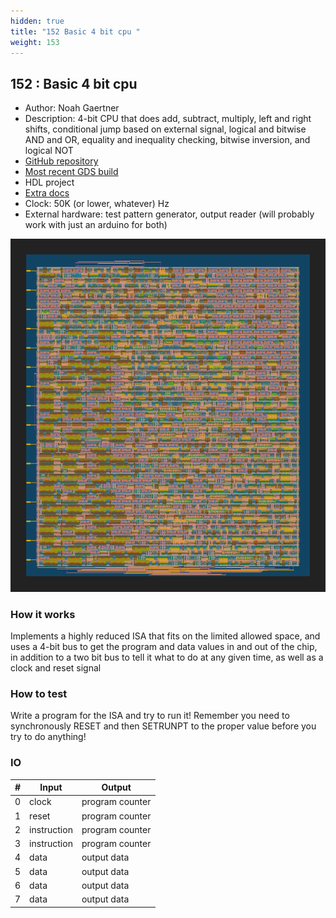 ```yaml
---
hidden: true
title: "152 Basic 4 bit cpu "
weight: 153
---
```


## 152 : Basic 4 bit cpu 

* Author: Noah Gaertner
* Description: 4-bit CPU that does add, subtract, multiply, left and right shifts, conditional jump based on external signal, logical and bitwise AND and OR, equality and inequality checking, bitwise inversion, and logical NOT
* [GitHub repository](https://github.com/noahgaertner/tt02-verilog-demo)
* [Most recent GDS build](https://github.com/noahgaertner/tt02-verilog-demo/actions/runs/3672324842)
* HDL project
* [Extra docs](https://github.com/noahgaertner/tt02-verilog-demo/blob/main/README.md)
* Clock: 50K (or lower, whatever) Hz
* External hardware: test pattern generator, output reader (will probably work with just an arduino for both)

![picture](images/pic.png)

### How it works

Implements a highly reduced ISA that fits on the limited allowed space, and uses a 4-bit bus to get the program and data values in and out of the chip, in addition to a two bit bus to tell it what to do at any given time, as well as a clock and reset signal

### How to test

Write a program for the ISA and try to run it! Remember you need to synchronously RESET and then SETRUNPT to the proper value before you try to do anything!

### IO

| # | Input        | Output       |
|---|--------------|--------------|
| 0 | clock  | program counter |
| 1 | reset  | program counter |
| 2 | instruction  | program counter |
| 3 | instruction  | program counter |
| 4 | data  | output data |
| 5 | data  | output data |
| 6 | data  | output data |
| 7 | data  | output data |
